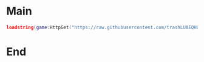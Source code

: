 # Main
```lua
loadstring(game:HttpGet("https://raw.githubusercontent.com/trashLUAEQHUB/Main/main/Help/AutoUpdate/Loaded"))()
```
# End
